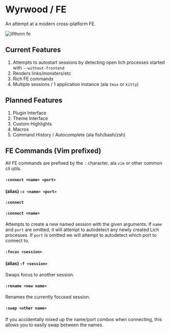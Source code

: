 # Wyrwood / FE

An attempt at a modern cross-platform FE.

![illthorn fe](https://user-images.githubusercontent.com/1090434/61599184-7e3fef80-abf4-11e9-96fc-5edaa7505a6f.png)

## Current Features

1. Attempts to autostart sessions by detecting open lich processes started with `--without-frontend`
2. Renders links/monsters/etc
3. Rich FE commands
4. Multiple sessions / 1 application instance (ala `tmux` or `kitty`)

## Planned Features

1. Plugin Interface
2. Theme Interface
3. Custom Highlights
4. Macros
5. Command History / Autocomplete (ala fish/bash/zsh)

## FE Commands (Vim prefixed)

All FE commands are prefixed by the `:` character, ala `vim` or other common cli utils.

#### `:connect <name> <port>`
#### (alias) `:c <name> <port>`
#### `:connect`
#### `:connect <name>`

Attempts to create a new named session with the given arguments.
If `name` and `port` are omitted, it will attempt to autodetect any newly created Lich processes.
If `port` is omitted we will attempt to autodetect which port to connect to.

#### `:focus <session>`
#### (alias) `:f <session>`

Swaps focus to another session.

#### `:rename <new name>`

Renames the currently focused session.

#### `:swap <other name>`

If you accidentally mixed up the name/port combos when connecting, this allows you to easily swap between the names.